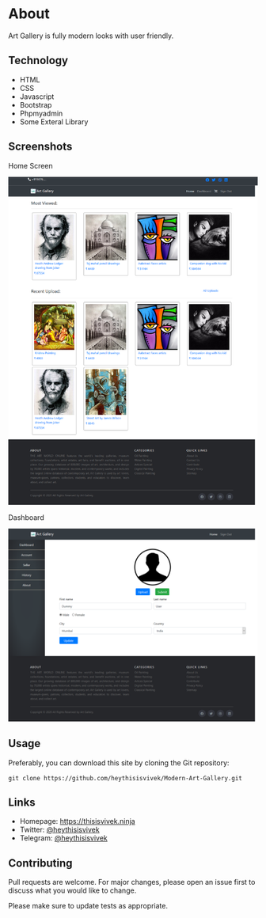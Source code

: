 # About
Art Gallery is fully modern looks with user friendly.

## Technology

* HTML
* CSS
* Javascript
* Bootstrap
* Phpmyadmin
* Some Exteral Library

Screenshots
----
Home Screen

![Screenshot](Pictures/ArtGallery.png)

Dashboard

![Screenshot](Pictures/Dashboard.png)

## Usage
Preferably, you can download this site by cloning the Git repository:
```
git clone https://github.com/heythisisvivek/Modern-Art-Gallery.git
```

Links
----

* Homepage: https://thisisvivek.ninja
* Twitter: [@heythisisvivek](https://twitter.com/heythisisvivek)
* Telegram: [@heythisisvivek](https://t.me/heythisisvivek)

## Contributing
Pull requests are welcome. For major changes, please open an issue first to discuss what you would like to change.

Please make sure to update tests as appropriate.